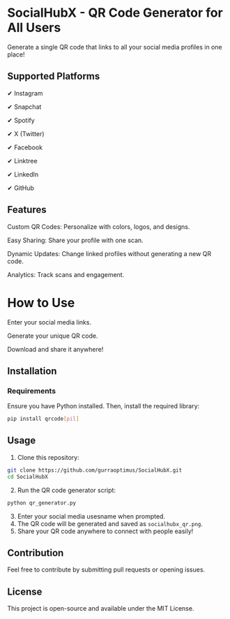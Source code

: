 # SocialHubX - QR Code Generator for All Users

Generate a single QR code that links to all your social media profiles in one place!



## Supported Platforms

✔ Instagram

✔ Snapchat

✔ Spotify

✔ X (Twitter)

✔ Facebook

✔ Linktree

✔ LinkedIn

✔ GitHub



## Features

Custom QR Codes: Personalize with colors, logos, and designs.

Easy Sharing: Share your profile with one scan.

Dynamic Updates: Change linked profiles without generating a new QR code.

Analytics: Track scans and engagement.


# How to Use

Enter your social media links.

Generate your unique QR code.

Download and share it anywhere!


## Installation

### Requirements

Ensure you have Python installed. Then, install the required library:

```bash
pip install qrcode[pil]
```

## Usage

1. Clone this repository:

```bash
git clone https://github.com/gurraoptimus/SocialHubX.git
cd SocialHubX
```

2. Run the QR code generator script:

```bash
python qr_generator.py
```

3. Enter your social media usesname when prompted.
4. The QR code will be generated and saved as `socialhubx_qr.png`.
5. Share your QR code anywhere to connect with people easily!

## Contribution

Feel free to contribute by submitting pull requests or opening issues.

## License

This project is open-source and available under the MIT License.